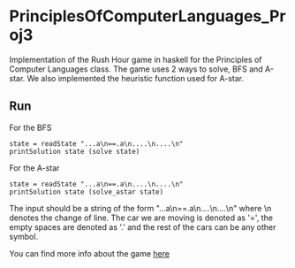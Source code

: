 # PrinciplesOfComputerLanguages_Proj3

Implementation of the Rush Hour game in haskell for the Principles of Computer Languages class.  The game uses 2 ways to solve, BFS and A-star. We also implemented the heuristic function used for A-star. 

## Run

For the BFS 

```
state = readState "...a\n==.a\n....\n....\n"
printSolution state (solve state)
```

For the A-star

```
state = readState "...a\n==.a\n....\n....\n"
printSolution state (solve_astar state)
```

The input should be a string of the form "...a\n==.a\n....\n....\n" where \n denotes the change of line. The car we are moving is denoted as '=', the empty spaces are denoted as '.' and the rest of the cars can be any other symbol. 

You can find more info about the game [here](https://en.wikipedia.org/wiki/Rush_Hour_(puzzle))
